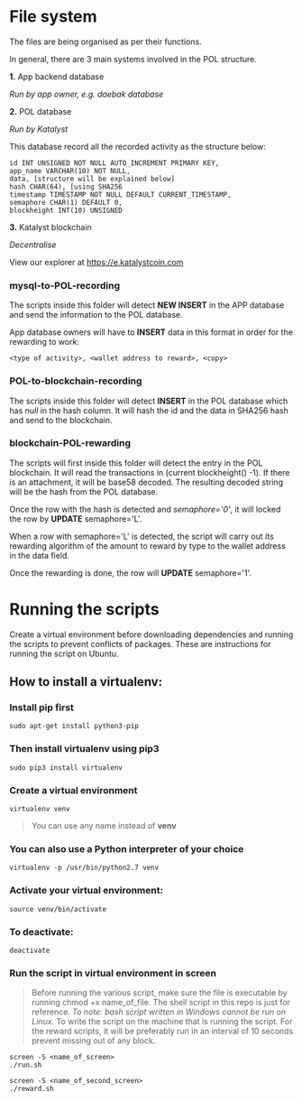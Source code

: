 # File system

The files are being organised as per their functions.

In general, there are 3 main systems involved in the POL structure.

__1.__ App backend database

_Run by app owner, e.g. daebak database_


__2.__ POL database

_Run by Katalyst_

This database record all the recorded activity as the structure below:

```
id INT UNSIGNED NOT NULL AUTO_INCREMENT PRIMARY KEY,
app_name VARCHAR(10) NOT NULL,
data, [structure will be explained below]
hash CHAR(64), [using SHA256
timestamp TIMESTAMP NOT NULL DEFAULT CURRENT_TIMESTAMP,
semaphore CHAR(1) DEFAULT 0,   
blockheight INT(10) UNSIGNED
```


__3.__ Katalyst blockchain

_Decentralise_

View our explorer at https://e.katalystcoin.com

### mysql-to-POL-recording

The scripts inside this folder will detect __NEW INSERT__ in the APP database and send the information to the POL database.

App database owners will have to __INSERT__ data in this format in order for the rewarding to work:
```
<type of activity>, <wallet address to reward>, <copy>
```

### POL-to-blockchain-recording

The scripts inside this folder will detect __INSERT__ in the POL database which has _null_ in the hash column. It will hash the id and the data in SHA256 hash and send to the blockchain.

### blockchain-POL-rewarding

The scripts will first inside this folder will detect the entry in the POL blockchain. It will read the transactions in (current blockheight() -1). If there is an attachment, it will be base58 decoded. The resulting decoded string will be the hash from the POL database.

Once the row with the hash is detected and _semaphore='0'_, it will locked the row by  __UPDATE__ semaphore='L'.

When a row with semaphore='L' is detected, the script will carry out its rewarding algorithm of the amount to reward by type to the wallet address in the data field.

Once the rewarding is done, the row will __UPDATE__ semaphore='1'.


# Running the scripts

Create a virtual environment before downloading dependencies and running the scripts to prevent conflicts of packages. These are instructions for running the script on Ubuntu.

## How to install a virtualenv:

### Install pip first

```
sudo apt-get install python3-pip
```

### Then install virtualenv using pip3

```
sudo pip3 install virtualenv
```

### Create a virtual environment

```
virtualenv venv
```

> You can use any name instead of **venv**

### You can also use a Python interpreter of your choice

```
virtualenv -p /usr/bin/python2.7 venv
```

### Activate your virtual environment:    

```
source venv/bin/activate
```

### To deactivate:

```
deactivate
```


### Run the script in virtual environment in screen

> Before running the various script, make sure the file is executable by running chmod +x name_of_file.
> The shell script in this repo is just for reference.
> _To note: bash script written in Windows cannot be run on Linux._
> To write the script on the machine that is running the script.  For the reward scripts, it will be preferably run in an interval of 10 seconds prevent missing out of any block.

```
screen -S <name_of_screen>
./run.sh

screen -S <name_of_second_screen>
./reward.sh
```
